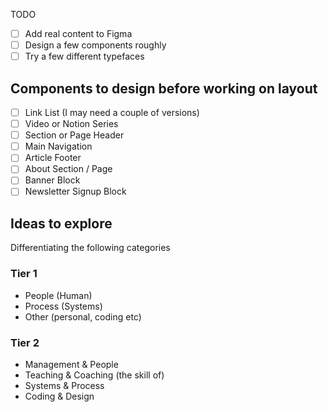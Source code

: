 TODO

- [ ] Add real content to Figma
- [ ] Design a few components roughly
- [ ] Try a few different typefaces

## Components to design before working on layout

- [ ] Link List (I may need a couple of versions)
- [ ] Video or Notion Series
- [ ] Section or Page Header
- [ ] Main Navigation
- [ ] Article Footer
- [ ] About Section / Page
- [ ] Banner Block
- [ ] Newsletter Signup Block

## Ideas to explore

Differentiating the following categories

### Tier 1

* People (Human)
* Process (Systems)
* Other (personal, coding etc)

### Tier 2

* Management & People
* Teaching & Coaching (the skill of)
* Systems & Process
* Coding & Design